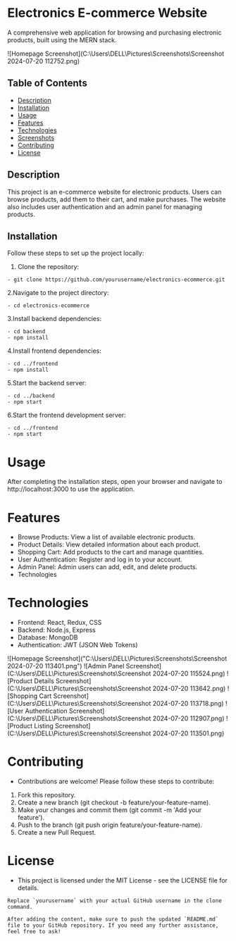 # Electronics E-commerce Website

A comprehensive web application for browsing and purchasing electronic products, built using the MERN stack.

![Homepage Screenshot](C:\Users\DELL\Pictures\Screenshots\Screenshot 2024-07-20 112752.png)

## Table of Contents
- [Description](#description)
- [Installation](#installation)
- [Usage](#usage)
- [Features](#features)
- [Technologies](#technologies)
- [Screenshots](#screenshots)
- [Contributing](#contributing)
- [License](#license)

## Description

This project is an e-commerce website for electronic products. Users can browse products, add them to their cart, and make purchases. The website also includes user authentication and an admin panel for managing products.

## Installation

Follow these steps to set up the project locally:

1. Clone the repository:
```
- git clone https://github.com/yourusername/electronics-ecommerce.git
 ```


2.Navigate to the project directory:

```
- cd electronics-ecommerce

```
3.Install backend dependencies:

```
- cd backend
- npm install
```


4.Install frontend dependencies:

```
- cd ../frontend
- npm install

```

5.Start the backend server:
```
- cd ../backend
- npm start

```
6.Start the frontend development server:
```
- cd ../frontend
- npm start
```


# Usage

After completing the installation steps, open your browser and navigate to http://localhost:3000 to use the application.

# Features
- Browse Products: View a list of available electronic products.
- Product Details: View detailed information about each product.
- Shopping Cart: Add products to the cart and manage quantities.
- User Authentication: Register and log in to your account.
- Admin Panel: Admin users can add, edit, and delete products.
- Technologies

# Technologies
- Frontend: React, Redux, CSS
- Backend: Node.js, Express
- Database: MongoDB
- Authentication: JWT (JSON Web Tokens)


![Homepage Screenshot]("C:\Users\DELL\Pictures\Screenshots\Screenshot 2024-07-20 113401.png")
![Admin Panel Screenshot](C:\Users\DELL\Pictures\Screenshots\Screenshot 2024-07-20 115524.png)
![Product Details Screenshot](C:\Users\DELL\Pictures\Screenshots\Screenshot 2024-07-20 113642.png)
![Shopping Cart Screenshot](C:\Users\DELL\Pictures\Screenshots\Screenshot 2024-07-20 113718.png)
![User Authentication Screenshot](C:\Users\DELL\Pictures\Screenshots\Screenshot 2024-07-20 112907.png)
![Product Listing Screenshot](C:\Users\DELL\Pictures\Screenshots\Screenshot 2024-07-20 113501.png)

# Contributing
- Contributions are welcome! Please follow these steps to contribute:

1. Fork this repository.
2. Create a new branch (git checkout -b feature/your-feature-name).
3. Make your changes and commit them (git commit -m 'Add your feature').
4. Push to the branch (git push origin feature/your-feature-name).
5. Create a new Pull Request.

# License
- This project is licensed under the MIT License - see the LICENSE file for details.

```
Replace `yourusername` with your actual GitHub username in the clone command.

After adding the content, make sure to push the updated `README.md` file to your GitHub repository. If you need any further assistance, feel free to ask!


